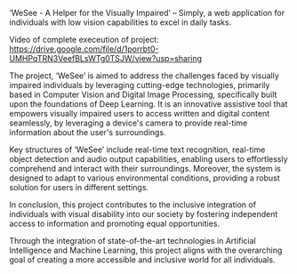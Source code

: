 ‘WeSee - A Helper for the Visually Impaired’ – Simply, a web application for individuals with low vision capabilities to excel in daily tasks.

Video of complete execeution of project: https://drive.google.com/file/d/1porrbt0-UMHPqTRN3VeefBLsWTg0TSJW/view?usp=sharing

The project, ‘WeSee’ is aimed to address the challenges faced by visually impaired individuals by leveraging cutting-edge technologies, primarily based in Computer Vision and Digital Image Processing, specifically built upon the foundations of Deep Learning.
It is an innovative assistive tool that empowers visually impaired users to access written and digital content seamlessly, by leveraging a device's camera to provide real-time information about the user's surroundings.

Key structures of ‘WeSee’ include real-time text recognition, real-time object detection and audio output capabilities, enabling users to effortlessly comprehend and interact with their surroundings. Moreover, the system is designed to adapt to various environmental conditions, providing a robust solution for users in different settings.

In conclusion, this project contributes to the inclusive integration of individuals with visual disability into our society by fostering independent access to information and promoting equal opportunities.

Through the integration of state-of-the-art technologies in Artificial Intelligence and Machine Learning, this project aligns with the overarching goal of creating a more accessible and inclusive world for all individuals.
